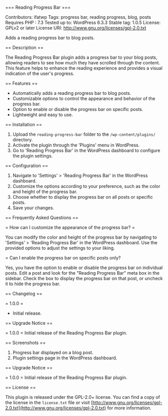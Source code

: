 === Reading Progress Bar ===

Contributors: ifatwp
Tags: progress bar, reading progress, blog, posts
Requires PHP : 7.3
Tested up to: WordPress 6.3.3
Stable tag: 1.0.5
License: GPLv2 or later
License URI: http://www.gnu.org/licenses/gpl-2.0.txt


Adds a reading progress bar to blog posts.

== Description ==

The Reading Progress Bar plugin adds a progress bar to your blog posts, allowing readers to see how much they have scrolled through the content. This feature helps to enhance the reading experience and provides a visual indication of the user's progress.

== Features ==

- Automatically adds a reading progress bar to blog posts.
- Customizable options to control the appearance and behavior of the progress bar.
- Option to enable or disable the progress bar on specific posts.
- Lightweight and easy to use.

== Installation ==

1. Upload the `reading-progress-bar` folder to the `/wp-content/plugins/` directory.
2. Activate the plugin through the 'Plugins' menu in WordPress.
3. Go to 'Reading Progress Bar' in the WordPress dashboard to configure the plugin settings.

== Configuration ==

1. Navigate to 'Settings' > 'Reading Progress Bar' in the WordPress dashboard.
2. Customize the options according to your preference, such as the color and height of the progress bar.
3. Choose whether to display the progress bar on all posts or specific posts.
4. Save your changes.

== Frequently Asked Questions ==

= How can I customize the appearance of the progress bar? =

You can modify the color and height of the progress bar by navigating to 'Settings' > 'Reading Progress Bar' in the WordPress dashboard. Use the provided options to adjust the settings to your liking.

= Can I enable the progress bar on specific posts only?

Yes, you have the option to enable or disable the progress bar on individual posts. Edit a post and look for the "Reading Progress Bar" meta box in the sidebar. Check the box to display the progress bar on that post, or uncheck it to hide the progress bar.

== Changelog ==

= 1.0.0 =
* Initial release.

== Upgrade Notice ==

= 1.0.0 =
Initial release of the Reading Progress Bar plugin.

== Screenshots ==

1. Progress bar displayed on a blog post.
2. Plugin settings page in the WordPress dashboard.

== Upgrade Notice ==

= 1.0.0 =
Initial release of the Reading Progress Bar plugin.

== License ==

This plugin is released under the GPL-2.0+ license. You can find a copy of the license in the `license.txt` file or visit [http://www.gnu.org/licenses/gpl-2.0.txt](http://www.gnu.org/licenses/gpl-2.0.txt) for more information.
